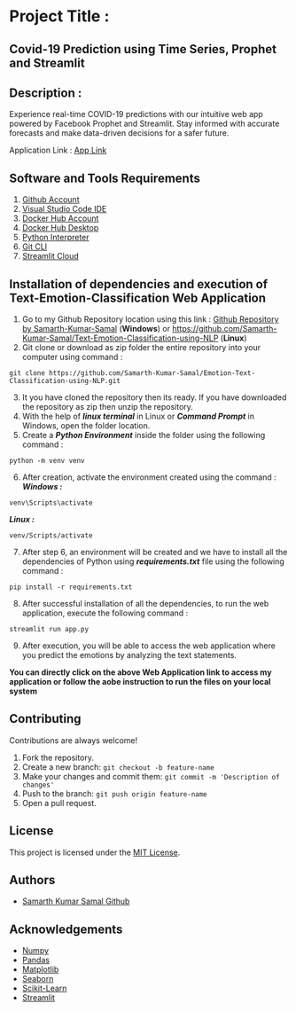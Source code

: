 
# Project Title :
## Covid-19 Prediction using Time Series, Prophet and Streamlit  
  
## Description :
Experience real-time COVID-19 predictions with our intuitive web app powered by Facebook Prophet and Streamlit. Stay informed with accurate forecasts and make data-driven decisions for a safer future.

Application Link : [App Link](https://sam-covid-19-prediction-app.streamlit.app/)

## Software and Tools Requirements
1. [Github Account](https://github.com/)
2. [Visual Studio Code IDE](https://code.visualstudio.com/)
3. [Docker Hub Account](https://hub.docker.com/)
4. [Docker Hub Desktop](https://docs.docker.com/desktop/install/windows-install/)
5. [Python Interpreter](https://www.python.org/downloads/)
6. [Git CLI](https://git-scm.com/downloads)
7. [Streamlit Cloud](https://streamlit.io/cloud)

## Installation of dependencies and execution of Text-Emotion-Classification Web Application

1. Go to my Github Repository location using this link : [Github Repository by Samarth-Kumar-Samal](https://github.com/Samarth-Kumar-Samal/Text-Emotion-Classification-using-NLP) (**Windows**) or https://github.com/Samarth-Kumar-Samal/Text-Emotion-Classification-using-NLP (**Linux**)
2. Git clone or download as zip folder the entire repository into your computer using command :
```
git clone https://github.com/Samarth-Kumar-Samal/Emotion-Text-Classification-using-NLP.git
```
3. It you have cloned the repository then its ready. If you have downloaded the repository as zip then unzip the repository.
4. With the help of ***linux terminal*** in Linux or ***Command Prompt*** in Windows, open the folder location.
5. Create a ***Python Environment*** inside the folder using the following command :
```
python -m venv venv
``` 
6. After creation, activate the environment created using the command :
***Windows :***
```
venv\Scripts\activate
```
***Linux :***
```
venv/Scripts/activate
```
7. After step 6, an environment will be created and we have to install all the dependencies of Python using ***requirements.txt*** file using the following command :
```
pip install -r requirements.txt
```
8. After successful installation of all the dependencies, to run the web application, execute the following command :
```
streamlit run app.py
```
9. After execution, you will be able to access the web application where you predict the emotions by analyzing the text statements.


**You can directly click on the above Web Application link to access my application or follow the aobe instruction to run the files on your local system**


## Contributing

Contributions are always welcome!

1. Fork the repository.
2. Create a new branch: `git checkout -b feature-name`
3. Make your changes and commit them: `git commit -m 'Description of changes'`
4. Push to the branch: `git push origin feature-name`
5. Open a pull request.  
  



## License

This project is licensed under the [MIT License](LICENSE).  
  



## Authors

- [Samarth Kumar Samal Github](https://github.com/Samarth-Kumar-Samal)  
  



## Acknowledgements

 - [Numpy](https://numpy.org/doc/stable/)
 - [Pandas](https://pandas.pydata.org/docs/)
 - [Matplotlib](https://matplotlib.org/stable/index.html)
 - [Seaborn](https://seaborn.pydata.org/) 
 - [Scikit-Learn](https://scikit-learn.org/stable/modules/classes.html)
 - [Streamlit](https://docs.streamlit.io/)

